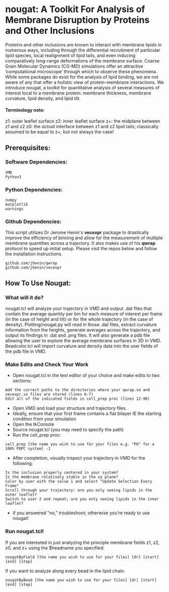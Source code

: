 # nougat: A Toolkit For Analysis of Membrane Disruption by Proteins and Other Inclusions

Proteins and other inclusions are known to interact with membrane lipids in numerous ways, including through the differential recruitment of particular lipid species, local realignment of lipid tails, and even inducing comparatively long-range deformations of the membrane surface. Coarse Grain Molecular Dynamics (CG-MD) simulations offer an attractive ‘computational microscope’ through which to observe these phenomena. While some packages do exist for the analysis of lipid binding, we are not aware of any that offer a holistic view of protein-membrane interactions. We introduce nougat, a toolkit for quantitative analysis of several measures of interest local to a membrane protein: membrane thickness, membrane curvature, lipid density, and lipid tilt.

#### Terminology note:
z1: outer leaflet surface
z2: inner leaflet surface
z+: the midplane between z1 and z2
z0: the _actual_ interface between z1 and z2 lipid tails; classically assumed to be equal to z+, but not always the case!

## Prerequisites:

### Software Dependencies:
```
VMD
Python3
```

### Python Dependencies:
```
numpy
matplotlib
warnings
```

### Github Dependencies:
This script utilizes Dr Jerome Henin's **vecexpr** package to drastically improve the efficiency of binning and allow for the measurement of multiple membrane quantities across a trajectory. It also makes use of his **qwrap** protocol to speed up initial setup. Please visit the repos below and follow the installation instructions.
```
github.com/jhenin/qwrap
github.com/jhenin/vecexpr
```

## How To Use Nougat:
### What will it do?
nougat.tcl will analyze your trajectory in VMD and output .dat files that contain the average quantity per bin for each measure of interest per frame (in the case of height and tilt) or for the whole trajectory (in the case of density). Plotting/nougat.py will read in those .dat files, extract curvature information from the heights, generate averages across the trajectory, and output its findings in .dat and .png files. It will also generate a pdb file allowing the user to explore the average membrane surfaces in 3D in VMD. Beadcolor.tcl will import curvature and density data into the user fields of the pdb file in VMD.

### Make Edits and Check Your Work
- Open nougat.tcl in the text editor of your choice and make edits to two sections:
```
Add the correct paths to the directories where your qwrap.so and vecexpr.so files are stored (lines 6-7)
Edit all of the indicated fields in cell_prep proc (lines 12-90)
```
- Open VMD and load your structure and trajectory files. 
- Ideally, ensure that your first frame contains a flat bilayer IE the starting condition from your simulation
- Open the tkConsole
- Source nougat.tcl (you may need to specify the path)
- Run the cell_prep proc:
```
cell_prep [the name you wish to use for your files e.g. "PO" for a 100% POPC system] -1
```
- After completion, visually inspect your trajectory in VMD for the following:
```
Is the inclusion properly centered in your system?
Is the membrane relatively stable in the xy plane?
Color by user with the value 1 and select "Update Selection Every Frame"
Scroll through your trajectory: are you only seeing lipids in the outer leaflet?
Switch to user 2 and repeat; are you only seeing lipids in the inner leaflet?
```
- if you answered "no," troubleshoot; otherwise you're ready to use nougat!

### Run nougat.tcl!
If you are interested in just analyzing the principle membrane fields z1, z2, z0, and z+ using the $headname you specified:
```
nougatByField [the name you wish to use for your files] [dr] [start] [end] [step]
```
If you want to analyze along every bead in the lipid chain:
```
nougatByBead [the name you wish to use for your files] [dr] [start] [end] [step]
```
